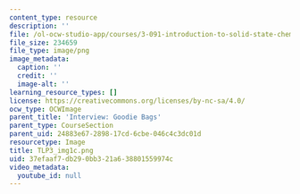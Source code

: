 ```yaml
---
content_type: resource
description: ''
file: /ol-ocw-studio-app/courses/3-091-introduction-to-solid-state-chemistry-fall-2018/37efaaf7db290bb321a638801559974c_TLP3_img1c.png
file_size: 234659
file_type: image/png
image_metadata:
  caption: ''
  credit: ''
  image-alt: ''
learning_resource_types: []
license: https://creativecommons.org/licenses/by-nc-sa/4.0/
ocw_type: OCWImage
parent_title: 'Interview: Goodie Bags'
parent_type: CourseSection
parent_uid: 24883e67-2898-17cd-6cbe-046c4c3dc01d
resourcetype: Image
title: TLP3_img1c.png
uid: 37efaaf7-db29-0bb3-21a6-38801559974c
video_metadata:
  youtube_id: null
---
```

